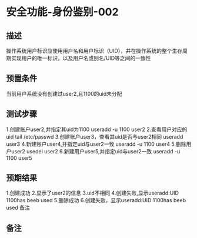 # 安全功能-身份鉴别-002

## 描述

操作系统用户标识应使用用户名和用户标识（UID），并在操作系统的整个生存周期实现用户的唯一标识，以及用户名或别名/UID等之间的一致性

## 预置条件

当前用户系统没有创建过user2,且1100的uid未分配

## 测试步骤

1.创建账户user2,并指定其uid为1100
useradd -u 1100 user2
2.查看用户对应的uid
tail /etc/passwd
3.创建账户user3，查看其uid是否与user2相同
useradd user3
4.新建账户user4,并指定uid与user2一致
useradd -u 1100 user4
5.删除用户user2
usedel user2
6.新建用户user5,并指定uid与user2一致
useradd -u 1100 user5

## 预期结果

1.创建成功
2.显示了user2的信息
3.uid不相同
4.创建失败,显示useradd:UID 1100has beeb used
5.删除成功
6.创建失败，显示useradd:UID 1100has beeb used
备注

## 备注